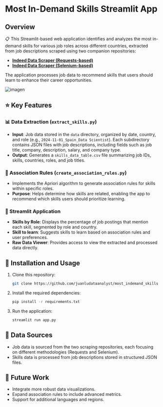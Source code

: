 # Most In-Demand Skills Streamlit App

## Overview

📋 This Streamlit-based web application identifies and analyzes the most in-demand skills for various job roles across different countries, extracted from job descriptions scraped using two companion repositories:

- **[Indeed Data Scraper (Requests-based)](https://github.com/juanludataanalyst/indeed_data_scraper_request)**
- **[Indeed Data Scraper (Selenium-based)](https://github.com/juanludataanalyst/indeed_data_scraper_selenium)**

The application processes job data to recommend skills that users should learn to enhance their career opportunities.

![imagen](https://github.com/user-attachments/assets/9ae51bd3-a912-4262-b765-24cef23d4a08)


## ⭐ Key Features

### 📊 Data Extraction (`extract_skills.py`)

- **Input**: Job data stored in the `data` directory, organized by date, country, and role (e.g., `2024-11-01_Spain_Data Scientist`). Each subdirectory contains JSON files with job descriptions, including fields such as job title, company, description, salary, and company type.
- **Output**: Generates a `skills_data_table.csv` file summarizing job IDs, skills, countries, roles, and job titles.

### 🔗 Association Rules (`create_association_rules.py`)

- Implements the Apriori algorithm to generate association rules for skills within specific roles.
- **Purpose**: Helps determine how skills are related, enabling the app to recommend which skills users should prioritize learning.

### 🌟 Streamlit Application

- **Skills by Role**: Displays the percentage of job postings that mention each skill, segmented by role and country.
- **Skill to learn**: Suggests skills to learn based on association rules and user preferences.
- **Raw Data Viewer**: Provides access to view the extracted and processed data directly.

## 🚀 Installation and Usage

1. Clone this repository:

    ```bash
    git clone https://github.com/juanludataanalyst/most_indemand_skills_streamlit_app.git
    ```

2. Install the required dependencies:

    ```bash
    pip install -r requirements.txt
    ```

3. Run the application:

    ```bash
    streamlit run app.py
    ```

## 📂 Data Sources

- Job data is sourced from the two scraping repositories, each focusing on different methodologies (Requests and Selenium).
- Skills data is processed from job descriptions stored in structured JSON files.

## 🔮 Future Work

- Integrate more robust data visualizations.
- Expand association rules to include advanced metrics.
- Support for additional languages and regions.
